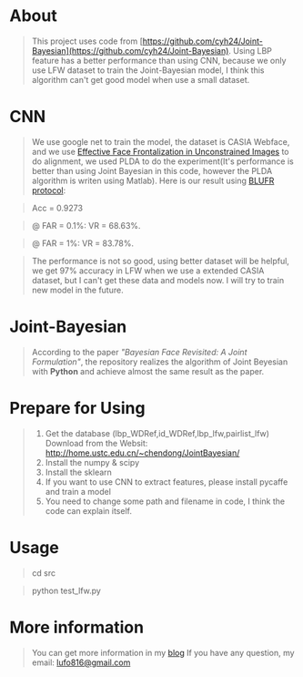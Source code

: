 # About
>This project uses code from [https://github.com/cyh24/Joint-Bayesian](https://github.com/cyh24/Joint-Bayesian). Using LBP feature has a better performance than using CNN, because we only use LFW dataset to train the Joint-Bayesian model, I think this algorithm can't get good model when use a small dataset.

# CNN
>We use google net to train the model, the dataset is CASIA Webface, and we use [Effective Face Frontalization in Unconstrained Images](http://arxiv.org/abs/1411.7964) to do alignment, we used PLDA to do the experiment(It's performance is better than using Joint Bayesian in this code, however the PLDA algorithm is writen using Matlab). Here is our result using [BLUFR protocol](http://www.cbsr.ia.ac.cn/users/scliao/projects/blufr/):

>Acc = 0.9273

>@ FAR = 0.1%: VR = 68.63%.
	
>@ FAR = 1%: VR = 83.78%.
	
>The performance is not so good, using better dataset will be helpful, we get 97% accuracy in LFW when we use a extended CASIA dataset, but I can't get these data and models now. I will try to train new model in the future.

# Joint-Bayesian
>According to the paper *"Bayesian Face Revisited: A Joint Formulation"*, the repository realizes the algorithm of Joint Beyesian with **Python** and achieve almost the same result as the paper.

# Prepare for Using
 >1. Get the database (lbp_WDRef,id_WDRef,lbp_lfw,pairlist_lfw)
 Download from the Websit: http://home.ustc.edu.cn/~chendong/JointBayesian/
 >2. Install the numpy & scipy
 >3. Install the sklearn
 >4. If you want to use CNN to extract features, please install pycaffe and train a model
 >5. You need to change some path and filename in code, I think the code can explain itself.
 

# Usage
>cd src

>python test_lfw.py

# More information
>You can get more information in my [blog](http://lufo.me/2015/11/face_verification_demo/)
>If you have any question, my email: lufo816@gmail.com
